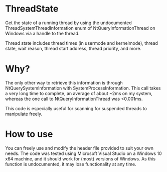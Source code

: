 # ThreadState
Get the state of a running thread by using the undocumented ThreadSystemThreadInformation enum of NtQueryInformationThread on Windows via a handle to the thread.

Thread state includes thread times (in usermode and kernelmode), thread state, wait reason, thread start address, thread priority, and more.

# Why?
The only other way to retrieve this information is through NtQuerySystemInformation with SystemProcessInformation. This call takes a very long time to complete, an average of about ~2ms on my system, whereas the one call to NtQueryInformationThread was <0.001ms.

This code is especially useful for scanning for suspended threads to manipulate freely.

# How to use
You can freely use and modify the header file provided to suit your own needs. The code was tested using Microsoft Visual Studio on a Windows 10 x64 machine, and it should work for (most) versions of Windows. As this function is undocumented, it may lose functionality at any time.
